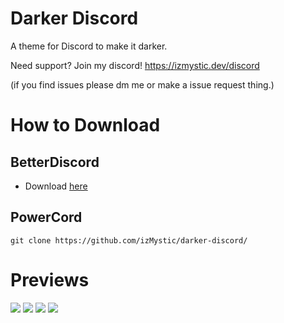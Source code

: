 # Darker Discord
A theme for Discord to make it darker.

Need support? Join my discord! https://izmystic.dev/discord

(if you find issues please dm me or make a issue request thing.)

# How to Download

## BetterDiscord
- Download [here](https://github.com/izMystic/darker-discord/releases/download/v2.0/DarkerDiscord.theme.css)

## PowerCord
`git clone https://github.com/izMystic/darker-discord/`

# Previews
<img src="https://cdn.discordapp.com/attachments/597547377435344896/790032825751306240/unknown.png"/>
<img src="https://cdn.discordapp.com/attachments/597547377435344896/790032310891184148/unknown.png"/>
<img src="https://cdn.discordapp.com/attachments/597547377435344896/790032489992421406/unknown.png"/>
<img src="https://cdn.discordapp.com/attachments/597547377435344896/790032796575072256/unknown.png"/>
